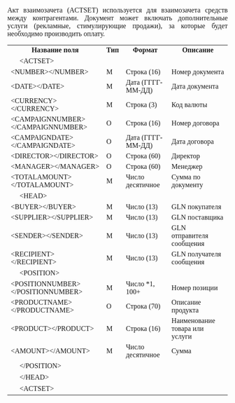 <p style="text-align: justify;"><span style="font-family: Times New Roman, Times, serif; font-size: 16px">Акт взаимозачета (ACTSET) используется для взаимозачета средств между контрагентами. Документ может включать дополнительные услуги (рекламные, стимулирующие продажи), за которые будет необходимо производить оплату.</span></p><table><tr><td style="text-align:center"><strong><span style="font-family: Times New Roman, Times, serif; font-size: 16px">Название поля</span></strong><span style="font-family: Times New Roman, Times, serif; font-size: 16px"></span></td><td style="text-align:center"><strong><span style="font-family: Times New Roman, Times, serif; font-size: 16px">Тип</span></strong><span style="font-family: Times New Roman, Times, serif; font-size: 16px"></span></td><td style="text-align:center"><strong><span style="font-family: Times New Roman, Times, serif; font-size: 16px">Формат</span></strong><span style="font-family: Times New Roman, Times, serif; font-size: 16px"></span></td><td style="text-align:center"><strong><span style="font-family: Times New Roman, Times, serif; font-size: 16px">Описание</span></strong></td></tr><tr><td style="font-family: Times New Roman, Times, serif; font-size: 16px">&nbsp;&nbsp;&nbsp;&nbsp;&nbsp;&lt;ACTSET&gt;</td><td>&nbsp;</td><td>&nbsp;</td><td>&nbsp;</td></tr><tr><td style="font-family: Times New Roman, Times, serif; font-size: 16px">&lt;NUMBER&gt;&lt;/NUMBER&gt;</td><td style="font-family: Times New Roman, Times, serif; font-size: 16px">М</td><td style="font-family: Times New Roman, Times, serif; font-size: 16px">Строка (16)</td><td style="font-family: Times New Roman, Times, serif; font-size: 16px">Номер документа</td></tr><tr><td style="font-family: Times New Roman, Times, serif; font-size: 16px">&lt;DATE&gt;&lt;/DATE&gt;</td><td style="font-family: Times New Roman, Times, serif; font-size: 16px">М</td><td style="font-family: Times New Roman, Times, serif; font-size: 16px">Дата (ГГГГ-ММ-ДД)</td><td style="font-family: Times New Roman, Times, serif; font-size: 16px">Дата документа</td></tr><tr><td style="font-family: Times New Roman, Times, serif; font-size: 16px">&lt;CURRENCY&gt;&lt;/CURRENCY&gt;</td><td style="font-family: Times New Roman, Times, serif; font-size: 16px">М</td><td style="font-family: Times New Roman, Times, serif; font-size: 16px">Строка (3)</td><td style="font-family: Times New Roman, Times, serif; font-size: 16px">Код валюты</td></tr><tr><td style="font-family: Times New Roman, Times, serif; font-size: 16px">&lt;CAMPAIGNNUMBER&gt;&lt;/CAMPAIGNNUMBER&gt;</td><td style="font-family: Times New Roman, Times, serif; font-size: 16px">O</td><td style="font-family: Times New Roman, Times, serif; font-size: 16px">Строка (16)</td><td style="font-family: Times New Roman, Times, serif; font-size: 16px">Номер договора</td></tr><tr><td style="font-family: Times New Roman, Times, serif; font-size: 16px">&lt;CAMPAIGNDATE&gt;&lt;/CAMPAIGNDATE&gt;</td><td style="font-family: Times New Roman, Times, serif; font-size: 16px">O</td><td style="font-family: Times New Roman, Times, serif; font-size: 16px">Дата (ГГГГ-ММ-ДД)</td><td style="font-family: Times New Roman, Times, serif; font-size: 16px">Дата договора</td></tr><tr><td style="font-family: Times New Roman, Times, serif; font-size: 16px">&lt;DIRECTOR&gt;&lt;/DIRECTOR&gt;</td><td style="font-family: Times New Roman, Times, serif; font-size: 16px">O</td><td style="font-family: Times New Roman, Times, serif; font-size: 16px">Строка (60)</td><td style="font-family: Times New Roman, Times, serif; font-size: 16px">Директор</td></tr><tr><td style="font-family: Times New Roman, Times, serif; font-size: 16px">&lt;MANAGER&gt;&lt;/MANAGER&gt;</td><td style="font-family: Times New Roman, Times, serif; font-size: 16px">O</td><td style="font-family: Times New Roman, Times, serif; font-size: 16px">Строка (60)</td><td style="font-family: Times New Roman, Times, serif; font-size: 16px">Менеджер</td></tr><tr><td style="font-family: Times New Roman, Times, serif; font-size: 16px">&lt;TOTALAMOUNT&gt;&lt;/TOTALAMOUNT&gt;</td><td style="font-family: Times New Roman, Times, serif; font-size: 16px">М</td><td style="font-family: Times New Roman, Times, serif; font-size: 16px">Число десятичное</td><td style="font-family: Times New Roman, Times, serif; font-size: 16px">Сумма по документу</td></tr><tr><td style="font-family: Times New Roman, Times, serif; font-size: 16px">&nbsp;&nbsp;&nbsp;&nbsp;&nbsp;&lt;HEAD&gt;</td><td>&nbsp;</td><td>&nbsp;</td><td>&nbsp;</td></tr><tr><td style="font-family: Times New Roman, Times, serif; font-size: 16px">&lt;BUYER&gt;&lt;/BUYER&gt;</td><td style="font-family: Times New Roman, Times, serif; font-size: 16px">M</td><td style="font-family: Times New Roman, Times, serif; font-size: 16px">Число (13)</td><td style="font-family: Times New Roman, Times, serif; font-size: 16px">GLN покупателя</td></tr><tr><td style="font-family: Times New Roman, Times, serif; font-size: 16px">&lt;SUPPLIER&gt;&lt;/SUPPLIER&gt;</td><td style="font-family: Times New Roman, Times, serif; font-size: 16px">M</td><td style="font-family: Times New Roman, Times, serif; font-size: 16px">Число (13)</td><td style="font-family: Times New Roman, Times, serif; font-size: 16px">GLN поставщика</td></tr><tr><td style="font-family: Times New Roman, Times, serif; font-size: 16px">&lt;SENDER&gt;&lt;/SENDER&gt;</td><td style="font-family: Times New Roman, Times, serif; font-size: 16px">M</td><td style="font-family: Times New Roman, Times, serif; font-size: 16px">Число (13)</td><td style="font-family: Times New Roman, Times, serif; font-size: 16px">GLN отправителя сообщения</td></tr><tr><td style="font-family: Times New Roman, Times, serif; font-size: 16px">&lt;RECIPIENT&gt;&lt;/RECIPIENT&gt;</td><td style="font-family: Times New Roman, Times, serif; font-size: 16px">M</td><td style="font-family: Times New Roman, Times, serif; font-size: 16px">Число (13)</td><td style="font-family: Times New Roman, Times, serif; font-size: 16px">GLN получателя сообщения</td></tr><tr><td style="font-family: Times New Roman, Times, serif; font-size: 16px">&nbsp;&nbsp;&nbsp;&nbsp;&nbsp;&lt;POSITION&gt;</td><td>&nbsp;</td><td>&nbsp;</td><td>&nbsp;</td></tr><tr><td style="font-family: Times New Roman, Times, serif; font-size: 16px">&lt;POSITIONNUMBER&gt;&lt;/POSITIONNUMBER&gt;</td><td style="font-family: Times New Roman, Times, serif; font-size: 16px">М</td><td style="font-family: Times New Roman, Times, serif; font-size: 16px">Число *1, 100+</td><td style="font-family: Times New Roman, Times, serif; font-size: 16px">Номер позиции</td></tr><tr><td style="font-family: Times New Roman, Times, serif; font-size: 16px">&lt;PRODUCTNAME&gt;&lt;/PRODUCTNAME&gt;</td><td style="font-family: Times New Roman, Times, serif; font-size: 16px">O</td><td style="font-family: Times New Roman, Times, serif; font-size: 16px">Строка (70)</td><td style="font-family: Times New Roman, Times, serif; font-size: 16px">Описание продукта</td></tr><tr><td style="font-family: Times New Roman, Times, serif; font-size: 16px">&lt;PRODUCT&gt;&lt;/PRODUCT&gt;</td><td style="font-family: Times New Roman, Times, serif; font-size: 16px">M</td><td style="font-family: Times New Roman, Times, serif; font-size: 16px">Строка (16)</td><td style="font-family: Times New Roman, Times, serif; font-size: 16px">Наименование товара или услуги</td></tr><tr><td style="font-family: Times New Roman, Times, serif; font-size: 16px">&lt;AMOUNT&gt;&lt;/AMOUNT&gt;</td><td style="font-family: Times New Roman, Times, serif; font-size: 16px">M</td><td style="font-family: Times New Roman, Times, serif; font-size: 16px">Число десятичное</td><td style="font-family: Times New Roman, Times, serif; font-size: 16px">Сумма</td></tr><tr><td style="font-family: Times New Roman, Times, serif; font-size: 16px">&nbsp;&nbsp;&nbsp;&nbsp;&nbsp;&lt;/POSITION&gt;</td><td>&nbsp;</td><td>&nbsp;</td><td>&nbsp;</td></tr><tr><td style="font-family: Times New Roman, Times, serif; font-size: 16px">&nbsp;&nbsp;&nbsp;&nbsp;&nbsp;&lt;/HEAD&gt;</td><td>&nbsp;</td><td>&nbsp;</td><td>&nbsp;</td></tr><tr><td style="font-family: Times New Roman, Times, serif; font-size: 16px">&nbsp;&nbsp;&nbsp;&nbsp;&nbsp;&lt;ACTSET&gt;</td><td>&nbsp;</td><td>&nbsp;</td><td>&nbsp;</td></tr></table>
